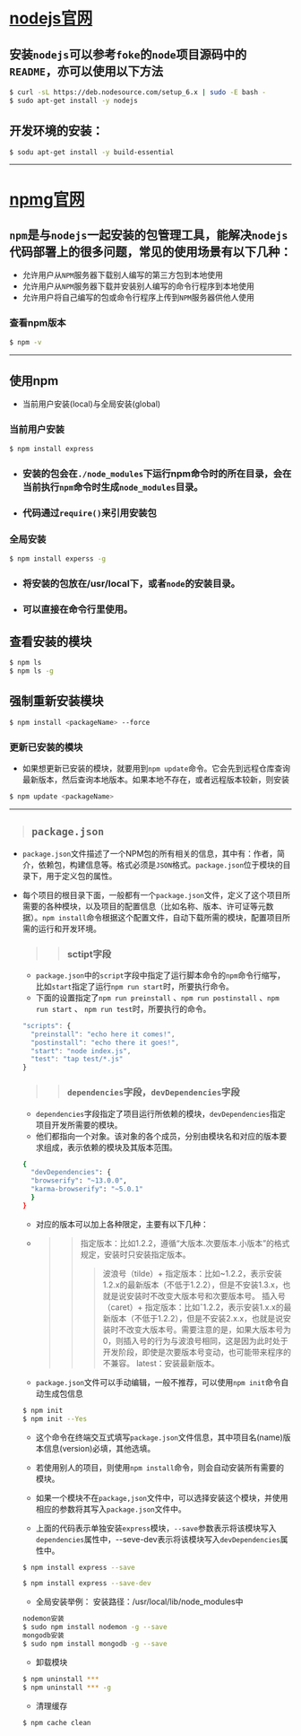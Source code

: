 # [nodejs官网](https://nodejs.org/en/download/)

## 安装`nodejs`可以参考`foke`的`node`项目源码中的`README`，亦可以使用以下方法
```bash
$ curl -sL https://deb.nodesource.com/setup_6.x | sudo -E bash -
$ sudo apt-get install -y nodejs
```
## 开发环境的安装：
```bash
$ sodu apt-get install -y build-essential
```
---
# [npmg官网](https://www.npmjs.com/)
## `npm`是与`nodejs`一起安装的包管理工具，能解决`nodejs`代码部署上的很多问题，常见的使用场景有以下几种：
* 允许用户从`NPM`服务器下载别人编写的第三方包到本地使用
* 允许用户从`NPM`服务器下载并安装别人编写的命令行程序到本地使用
* 允许用户将自己编写的包或命令行程序上传到`NPM`服务器供他人使用
### 查看npm版本
```bash
$ npm -v
```
---
## 使用npm

* 当前用户安装(local)与全局安装(global)
### 当前用户安装
```bash
$ npm install express 
```
* ### 安装的包会在`./node_modules`下运行npm命令时的所在目录，会在当前执行`npm`命令时生成`node_modules`目录。
* ### 代码通过`require()`来引用安装包

### 全局安装
```bash
$ npm install experss -g
```
* ### 将安装的包放在/usr/local下，或者`node`的安装目录。
* ### 可以直接在命令行里使用。

## 查看安装的模块
```bash
$ npm ls
$ npm ls -g
```

## 强制重新安装模块
```bash
$ npm install <packageName> --force
```

### 更新已安装的模块
* 如果想更新已安装的模块，就要用到`npm update`命令。它会先到远程仓库查询最新版本，然后查询本地版本。如果本地不存在，或者远程版本较新，则安装
```bash
$ npm update <packageName>
```
---
> ## `package.json`
* `package.json`文件描述了一个NPM包的所有相关的信息，其中有：作者，简介，依赖包，构建信息等。格式必须是`JSON`格式。`package.json`位于模块的目录下，用于定义包的属性。

* 每个项目的根目录下面，一般都有一个`package.json`文件，定义了这个项目所需要的各种模块，以及项目的配置信息（比如名称、版本、许可证等元数据）。`npm install`命令根据这个配置文件，自动下载所需的模块，配置项目所需的运行和开发环境。
    >> ### sctipt字段
    * `package.json`中的`script`字段中指定了运行脚本命令的`npm`命令行缩写，比如`start`指定了运行`npm run start`时，所要执行命令。
    * 下面的设置指定了`npm run preinstall` 、`npm run postinstall` 、`npm run start` 、 `npm run test`时，所要执行的命令。
    ```js
    "scripts": {
      "preinstall": "echo here it comes!",
      "postinstall": "echo there it goes!",
      "start": "node index.js",
      "test": "tap test/*.js"
    }
    ```
    >> ### `dependencies`字段，`devDependencies`字段
    * `dependencies`字段指定了项目运行所依赖的模块，`devDependencies`指定项目开发所需要的模块。
    * 他们都指向一个对象。该对象的各个成员，分别由模块名和对应的版本要求组成，表示依赖的模块及其版本范围。
    ```bash
    {
      "devDependencies": {
      "browserify": "~13.0.0",
      "karma-browserify": "~5.0.1"
      }
    }
    ```
    * 对应的版本可以加上各种限定，主要有以下几种：
    * >>指定版本：比如1.2.2，遵循“大版本.次要版本.小版本”的格式规定，安装时只安装指定版本。
        >>>波浪号（tilde）+ 指定版本：比如~1.2.2，表示安装1.2.x的最新版本（不低于1.2.2），但是不安装1.3.x，也就是说安装时不改变大版本号和次要版本号。
        >>>插入号（caret）+ 指定版本：比如ˆ1.2.2，表示安装1.x.x的最新版本（不低于1.2.2），但是不安装2.x.x，也就是说安装时不改变大版本号。需要注意的是，如果大版本号为0，则插入号的行为与波浪号相同，这是因为此时处于开发阶段，即使是次要版本号变动，也可能带来程序的不兼容。
        >>>latest：安装最新版本。
        
    * `package.json`文件可以手动编辑，一般不推荐，可以使用`npm init`命令自动生成包信息
    ```bash
    $ npm init
    $ npm init --Yes
    ```
    * 这个命令在终端交互式填写`package.json`文件信息，其中项目名(name)版本信息(version)必填，其他选填。
    * 若使用别人的项目，则使用`npm install`命令，则会自动安装所有需要的模块。
    
    * 如果一个模块不在`package,json`文件中，可以选择安装这个模块，并使用相应的参数将其写入`package.json`文件中。
    * 上面的代码表示单独安装`express`模块，`--save`参数表示将该模块写入`dependencies`属性中，--seve-dev表示将该模块写入`devDependencies`属性中。
    ```bash
    $ npm install express --save
    
    $ npm install express --save-dev
    ```
    * 全局安装举例：
    安装路径：/usr/local/lib/node_modules中 
    ```bash
    nodemon安装
    $ sudo npm install nodemon -g --save
    mongodb安装
    $ sudo npm install mongodb -g --save
    ```
    
    * 卸载模块
    
    ```bash
    $ npm uninstall ***
    $ npm uninstall *** -g
    ```
    
    * 清理缓存
    
    ```bash
    $ npm cache clean 
    ```
